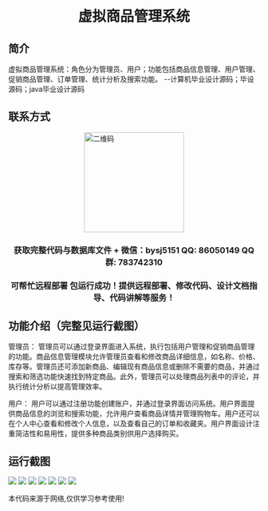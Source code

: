 <p><h1 align="center">虚拟商品管理系统</h1></p>

## 简介
虚拟商品管理系统：角色分为管理员、用户；功能包括商品信息管理、用户管理、促销商品管理、订单管理、统计分析及搜索功能。    --计算机毕业设计源码；毕设源码；java毕业设计源码


## 联系方式
<img src="https://bs-1329754181.cos.ap-shanghai.myqcloud.com/wx.jpg" alt="二维码" style="display: block; margin: 0 auto;" width="200px">
<p><h3 align="center">获取完整代码与数据库文件 + 微信：bysj5151 QQ: 86050149 QQ群: 783742310</h3></p>
<p><h3 align="center">可帮忙远程部署 包运行成功！提供远程部署、修改代码、设计文档指导、代码讲解等服务！</h3></p>

## 功能介绍（完整见运行截图）
管理员： 管理员可以通过登录界面进入系统，执行包括用户管理和促销商品管理的功能。商品信息管理模块允许管理员查看和修改商品详细信息，如名称、价格、库存等。管理员还可添加新商品、编辑现有商品信息或删除不需要的商品，并通过搜索和筛选功能快速找到特定商品。此外，管理员可以处理商品列表中的评论，并执行统计分析以提高管理效率。

用户： 用户可以通过注册功能创建账户，并通过登录界面访问系统。用户界面提供商品信息的浏览和搜索功能，允许用户查看商品详情并管理购物车。用户还可以在个人中心查看和修改个人信息，以及查看自己的订单和收藏夹。用户界面设计注重简洁性和易用性，提供多种商品类别供用户选择购买。


## 运行截图
![](imgs/588112-20230621171645291-1637363588.png)
![](imgs/588112-20230621171847586-645832098.png)
![](imgs/588112-20230621171930279-2061400884.png)
![](imgs/588112-20230621171935950-518110389.png)
![](imgs/588112-20230621171940657-151430477.png)
![](imgs/588112-20230621171945029-1373226496.png)
![](imgs/588112-20230621171950282-525558231.png)

<p>本代码来源于网络,仅供学习参考使用!</p>

